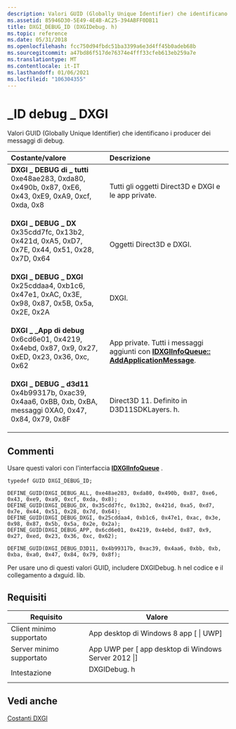 ```yaml
---
description: Valori GUID (Globally Unique Identifier) che identificano i producer dei messaggi di debug.
ms.assetid: 85946D30-5E49-4E4B-AC25-394ABFF0DB11
title: DXGI_DEBUG_ID (DXGIDebug. h)
ms.topic: reference
ms.date: 05/31/2018
ms.openlocfilehash: fcc750d94fbdc51ba3399a6e3d4ff45b0adeb68b
ms.sourcegitcommit: a47bd86f517de76374e4fff33cfeb613eb259a7e
ms.translationtype: MT
ms.contentlocale: it-IT
ms.lasthandoff: 01/06/2021
ms.locfileid: "106304355"
---
```

# <a name="dxgi_debug_id"></a>\_ID debug \_ DXGI

Valori GUID (Globally Unique Identifier) che identificano i producer dei messaggi di debug.



| Costante/valore                                                                                                                                                                                                                                                                                         | Descrizione                                                                                                                                    |
|:-------------------------------------------------------------------------------------------------------------------------------------------------------------------------------------------------------------------------------------------------------------------------------------------------------|:-----------------------------------------------------------------------------------------------------------------------------------------------|
| <span id="DXGI_DEBUG_ALL"></span><span id="dxgi_debug_all"></span><dl> <dt>**DXGI \_ DEBUG di \_ tutti**</dt> <dt>0xe48ae283, 0xda80, 0x490b, 0x87, 0xE6, 0x43, 0xE9, 0xA9, 0xcf, 0xda, 0x8</dt> </dl>       | Tutti gli oggetti Direct3D e DXGI e le app private.<br/>                                                                                     |
| <span id="DXGI_DEBUG_DX"></span><span id="dxgi_debug_dx"></span><dl> <dt>**DXGI \_ DEBUG \_ DX**</dt> <dt>0x35cdd7fc, 0x13b2, 0x421d, 0xA5, 0xD7, 0x7E, 0x44, 0x51, 0x28, 0x7D, 0x64</dt> </dl>         | Oggetti Direct3D e DXGI.<br/>                                                                                                          |
| <span id="DXGI_DEBUG_DXGI"></span><span id="dxgi_debug_dxgi"></span><dl> <dt>**DXGI \_ DEBUG \_ DXGI**</dt> <dt>0x25cddaa4, 0xb1c6, 0x47e1, 0xAC, 0x3E, 0x98, 0x87, 0x5B, 0x5a, 0x2E, 0x2A</dt> </dl>   | DXGI.<br/>                                                                                                                               |
| <span id="DXGI_DEBUG_APP"></span><span id="dxgi_debug_app"></span><dl> <dt>**DXGI \_ \_App di debug**</dt> <dt>0x6cd6e01, 0x4219, 0x4ebd, 0x87, 0x9, 0x27, 0xED, 0x23, 0x36, 0xc, 0x62</dt> </dl>         | App private. Tutti i messaggi aggiunti con [**IDXGIInfoQueue:: AddApplicationMessage**](/windows/desktop/api/DXGIDebug/nf-dxgidebug-idxgiinfoqueue-addapplicationmessage).<br/> |
| <span id="DXGI_DEBUG_D3D11"></span><span id="dxgi_debug_d3d11"></span><dl> <dt>**DXGI \_ DEBUG \_ d3d11**</dt> <dt>0x4b99317b, 0xac39, 0x4aa6, 0xBB, 0xb, 0xBA, messaggi 0XA0, 0x47, 0x84, 0x79, 0x8F</dt> </dl> | Direct3D 11. Definito in D3D11SDKLayers. h.<br/>                                                                                           |



## <a name="remarks"></a>Commenti

Usare questi valori con l'interfaccia [**IDXGIInfoQueue**](/windows/desktop/api/DXGIDebug/nn-dxgidebug-idxgiinfoqueue) .

``` syntax
typedef GUID DXGI_DEBUG_ID;

DEFINE_GUID(DXGI_DEBUG_ALL, 0xe48ae283, 0xda80, 0x490b, 0x87, 0xe6, 0x43, 0xe9, 0xa9, 0xcf, 0xda, 0x8);
DEFINE_GUID(DXGI_DEBUG_DX, 0x35cdd7fc, 0x13b2, 0x421d, 0xa5, 0xd7, 0x7e, 0x44, 0x51, 0x28, 0x7d, 0x64);
DEFINE_GUID(DXGI_DEBUG_DXGI, 0x25cddaa4, 0xb1c6, 0x47e1, 0xac, 0x3e, 0x98, 0x87, 0x5b, 0x5a, 0x2e, 0x2a);
DEFINE_GUID(DXGI_DEBUG_APP, 0x6cd6e01, 0x4219, 0x4ebd, 0x87, 0x9, 0x27, 0xed, 0x23, 0x36, 0xc, 0x62);

DEFINE_GUID(DXGI_DEBUG_D3D11, 0x4b99317b, 0xac39, 0x4aa6, 0xbb, 0xb, 0xba, 0xa0, 0x47, 0x84, 0x79, 0x8f);
```

Per usare uno di questi valori GUID, includere DXGIDebug. h nel codice e il collegamento a dxguid. lib.

## <a name="requirements"></a>Requisiti



| Requisito | Valore |
|-------------------------------------|----------------------------------------------------------------------------------------|
| Client minimo supportato<br/> | App desktop di Windows 8 app \[ \| UWP\]<br/>                                      |
| Server minimo supportato<br/> | App UWP per \[ app desktop di Windows Server 2012 \|\]<br/>                            |
| Intestazione<br/>                   | <dl> <dt>DXGIDebug. h</dt> </dl> |



## <a name="see-also"></a>Vedi anche

<dl> <dt>

[Costanti DXGI](d3d10-graphics-reference-dxgi-constants.md)
</dt> </dl>

 

 




